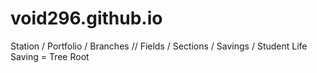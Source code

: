 # void296.github.io
Station / Portfolio / Branches // Fields / Sections / Savings / Student Life Saving = Tree Root
